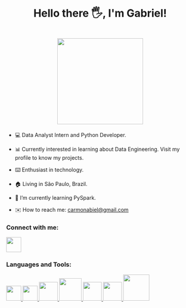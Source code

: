 <h1 align="center">Hello there 🖐️, I'm Gabriel!</h1>

<h1 align="center"><img src="https://camo.githubusercontent.com/208f28ffe418c4f346881fbc583376fdcada6b4137ba38b0aa095ee7e8c29ca4/68747470733a2f2f312e62702e626c6f6773706f742e636f6d2f2d3641594f6c4b4952416e732f5759695a386c47664943492f414141414141414142546b2f6336667a71316d583237347a365036657145386f5969706754536c6c48654a3441434c63424741732f73313630302f70726f6772616d616e646f2e676966" width="230px"></h1>


- 💻 Data Analyst Intern and Python Developer.

- 📊 Currently interested in learning about Data Engineering. Visit my profile to know my projects.

- ⌨️ Enthusiast in technology.

- 🏠 Living in São Paulo, Brazil.

- 🌱 I’m currently learning PySpark.
- ✉️ How to reach me: carmonabiel@gmail.com

### Connect with me:
<a href="https://www.linkedin.com/in/gabrielcarmona1/">
  <img src="https://cdn.jsdelivr.net/gh/devicons/devicon/icons/linkedin/linkedin-original.svg" width="40px"/>
</a>

### Languages and Tools:
<a href="https://www.python.org/about/">
  <img src= "https://s3.dualstack.us-east-2.amazonaws.com/pythondotorg-assets/media/community/logos/python-logo-only.png" width="40px"/>
</a>
<a href="https://www.java.com/en/download/help/whatis_java.html">
  <img src="https://brandslogos.com/wp-content/uploads/thumbs/java-logo.png" width="40px"/>
</a>
<a href="https://www.w3schools.com/c/c_intro.php">
  <img src="https://icon2.cleanpng.com/20171220/dgw/letter-c-png-5a3a869353fec5.5541397315137849793441.jpg" width="50px"/>
</a>
<a href="https://www.mysql.com">
  <img src="https://cdn.jsdelivr.net/gh/devicons/devicon/icons/mysql/mysql-original-wordmark.svg" width="60px"/>
</a>
<a href="https://cloud.google.com/bigquery?hl=pt-br">
  <img src="https://www.vectorlogo.zone/logos/google_bigquery/google_bigquery-icon.svg" width="50px"/>
</a>
<a href="https://cloud.google.com/looker-studio?hl=pt-br">
  <img src="https://looker.sienacompany.com/img/logos/looker-nav.png" width="50px"/>
</a>
<a href="https://www.gstatic.com/analytics-suite/header/suite/v2/ic_analytics.svg">
  <img src="https://logodownload.org/wp-content/uploads/2018/03/google-analytics-logo-1.png" width="70px"/>
</a>


